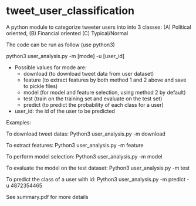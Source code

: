 # tweet_user_classification
A python module to categorize tweeter users into into 3 classes: (A) Political oriented, (B) Financial oriented (C) Typical/Normal

The code can be run as follow (use python3) 

python3 user_analysis.py -m [mode] -u [user_id] 

- Possible values for  mode  are:
  + download  (to download tweet data from user dataset)
  + feature  (to extract features by both method 1 and 2 above and save to pickle files)
  + model  (for model and feature selection, using method 2 by default)
  + test  (train on the training set and evaluate on the test set)
  + predict  (to predict the probability of each class for a user)
- user_id: the id of the user to be predicted

Examples:

To download tweet datas:
Python3 user_analysis.py -m download

To extract features:
Python3 user_analysis.py -m feature

To perform model selection:
Python3 user_analysis.py -m model

To evaluate the model on the test dataset: 
Python3 user_analysis.py -m test

To predict the class of a user with id:
Python3 user_analysis.py -m predict -u 4872354465

See summary.pdf for more details

